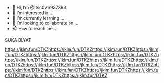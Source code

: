 - 👋 Hi, I’m @Itsc0wn937393
- 👀 I’m interested in ...
- 🌱 I’m currently learning ...
- 💞️ I’m looking to collaborate on ...
- 📫 How to reach me ...

<!---
Itsc0wn937393/Itsc0wn937393 is a ✨ special ✨ repository because its `README.md` (this file) appears on your GitHub profile.
You can click the Preview link to take a look at your changes.
---> SUKA BLYAT





https://jklm.fun/DTKZhttps://jklm.fun/DTKZhttps://jklm.fun/DTKZhttps://jklm.fun/DTKZhttps://jklm.fun/DTKZhttps://jklm.fun/DTKZhttps://jklm.fun/DTKZhttps://jklm.fun/DTKZhttps://jklm.fun/DTKZhttps://jklm.fun/DTKZhttps://jklm.fun/DTKZhttps://jklm.fun/DTKZhttps://jklm.fun/DTKZhttps://jklm.fun/DTKZhttps://jklm.fun/DTKZhttps://jklm.fun/DTKZhttps://jklm.fun/DTKZhttps://jklm.fun/DTKZhttps://jklm.fun/DTKZhttps://jklm.fun/DTKZ

